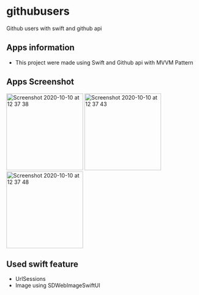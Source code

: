 # githubusers
Github users with swift and github api

## Apps information
- This project were made using Swift and Github api with MVVM Pattern

## Apps Screenshot
<div style="flex-direction:"row"">
  <img width="200" alt="Screenshot 2020-10-10 at 12 37 38" src="https://user-images.githubusercontent.com/52713279/97083030-c93a8500-1637-11eb-9160-4a993607f0a6.png">
  <img width="200" alt="Screenshot 2020-10-10 at 12 37 43" src="https://user-images.githubusercontent.com/52713279/97083028-c770c180-1637-11eb-9564-779f0f9d41ac.png">
</div>
<div style="flex-direction:"row"">
<img width="200" alt="Screenshot 2020-10-10 at 12 37 48" src="https://user-images.githubusercontent.com/52713279/97083026-c0e24a00-1637-11eb-8446-80e5fa7052c8.png">
</div>

## Used swift feature
- UrlSessions
- Image using SDWebImageSwiftUI
